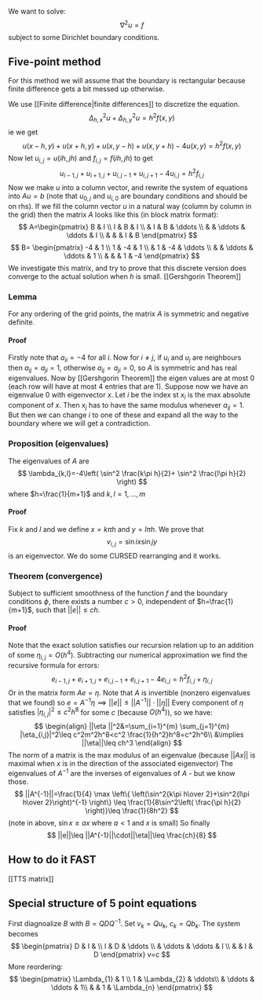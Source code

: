We want to solve:
$$
\nabla^2u = f
$$
subject to some Dirichlet boundary conditions. 
## Five-point method
For this method we will assume that the boundary is rectangular because finite difference gets a bit messed up otherwise.

We use [[Finite difference|finite differences]] to discretize the equation. 
$$
\Delta_{h,x}^2u+\Delta_{h,y}^2u=h^2f(x,y)
$$
ie we get
$$
u(x-h,y)+u(x+h,y)+u(x,y-h)+u(x,y+h)-4u(x,y)=h^2f(x,y)
$$
Now let $u_{i,j}=u(ih,jh)$ and $f_{i,j}=f(ih,jh)$ to get
$$
u_{i-1,j}+u_{i+1,j}+u_{i,j-1}+u_{i,j+1}-4u_{i,j}=h^2f_{i,j}
$$
Now we make $u$ into a column vector, and rewrite the system of equations into $Au=b$ (note that $u_{0,j}$ and $u_{i,0}$ are boundary conditions and should be on rhs). If we fill the column vector $u$ in a natural way (column by column in the grid) then the matrix $A$ looks like this (in block matrix format):
$$
A=\begin{pmatrix} 
B & I  \\
I & B & I \\
 & I & B & \ddots  \\
 &  & \ddots & \ddots & I  \\
& & & I & B
\end{pmatrix}
$$
$$
B=
\begin{pmatrix}
-4 & 1  \\
1 & -4 & 1 \\
 & 1 & -4 & \ddots \\
& & \ddots & \ddots & 1 \\
& & & 1 & -4
\end{pmatrix}
$$
We investigate this matrix, and try to prove that this discrete version does converge to the actual solution when $h$ is small.
[[Gershgorin Theorem]]
### Lemma
For any ordering of the grid points, the matrix $A$ is symmetric and negative definite.
#### Proof
Firstly note that $a_{ii}=-4$ for all $i$.
Now for $i\neq j$, if $u_{i}$ and $u_{j}$ are neighbours then $a_{ij}=a_{ji}=1$, otherwise $a_{ij}=a_{ji}=0$, so $A$ is symmetric and has real eigenvalues.
Now by [[Gershgorin Theorem]] the eigen values are at most $0$ (each row will have at most 4 entries that are $1$). Suppose now we have an eigenvalue 0 with eigenvector $x$. Let $i$ be the index st $x_i$ is the max absolute component of $x$. Then $x_j$ has to have the same modulus whenever $a_{ij}=1$. But then we can change $i$ to one of these and expand all the way to the boundary where we will get a contradiction.

### Proposition (eigenvalues)
The eigenvalues of $A$ are 
$$
\lambda_{k,l}=-4\left( \sin^2 \frac{k\pi h}{2}+ \sin^2 \frac{l\pi h}{2} \right)
$$
where $h=\frac{1}{m+1}$ and $k,l=1,\dots,m$

#### Proof
Fix $k$ and $l$ and we define $x=k\pi h$ and $y=l\pi h$. We prove that $$
v_{i,j}=\sin ix \sin jy
$$ is an eigenvector. We do some CURSED rearranging and it works.


### Theorem (convergence)
Subject to sufficient smoothness of the function $f$ and the boundary conditions $\phi$, there exists a number $c>0$, independent of $h=\frac{1}{m+1}$, such that $||e||\leq ch$.
#### Proof
Note that the exact solution satisfies our recursion relation up to an addition of some $\eta_{i,j}=O(h^{4})$. Subtracting our numerical approximation we find the recursive formula for errors:
$$
e_{i-1,j}+e_{i+1,j}+e_{i,j-1}+e_{i,j+1}-4e_{i,j}=h^2f_{i,j}+\eta_{i,j}
$$
Or in the matrix form $Ae=\eta$. Note that $A$ is invertible (nonzero eigenvalues that we found) so $e=A^{-1}\eta\implies ||e||\leq ||A^{-1}||\cdot||\eta||$
Every component of $\eta$ satisfies $|\eta_{i,j}|^2\leq c^2h^8$ for some $c$ (because $O(h^4)$), so we have:
$$
\begin{align}
||\eta ||^2&=\sum_{i=1}^{m} \sum_{j=1}^{m} |\eta_{i,j}|^2\leq c^2m^2h^8<c^2 \frac{1}{h^2}h^8=c^2h^6\\
&\implies ||\eta||\leq ch^3
\end{align}
$$
The norm of a matrix is the max modulus of an eigenvalue (because $||Ax||$ is maximal when $x$ is in the direction of the associated eigenvector)
The eigenvalues of $A^{-1}$ are the inverses of eigenvalues of $A$ - but we know those. 
$$
||A^{-1}||=\frac{1}{4} \max \left\{ \left(\sin^2{k\pi h\over 2}+\sin^2{l\pi h\over 2}\right)^{-1} \right\} \leq \frac{1}{8\sin^2\left( \frac{\pi h}{2} \right)}\leq \frac{1}{8h^2}
$$
(note in above, $\sin x\geq ax$ where $a<1$ and $x$ is small)
So finally 
$$
||e||\leq ||A^{-1}||\cdot||\eta||\leq \frac{ch}{8}
$$
## How to do it FAST
[[TTS matrix]]



## Special structure of 5 point equations
First diagnoalize $B$ with $B=QDQ^{-1}$.
Set $v_{k}=Qu_{k}$, $c_{k}=Qb_{k}$. The system becomes
$$
\begin{pmatrix}
D & I &  \\
I & D & \ddots \\
 & \ddots  & \ddots & I \\
 &  & I & D
\end{pmatrix}
v=c
$$
More reordering:
$$
\begin{pmatrix}
\Lambda_{1} & 1 \\
1 & \Lambda_{2} &  \ddots\\
 & \ddots & \ddots  & 1\\
 &  & 1 & \Lambda_{n}
\end{pmatrix}
$$
 